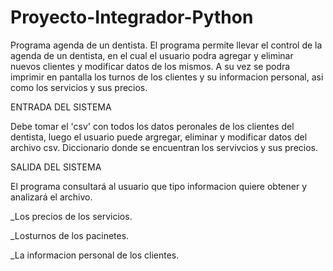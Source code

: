 # Proyecto-Integrador-Python
Programa agenda de un dentista.
El programa permite llevar el control de la agenda de un dentista, en el cual el usuario podra agregar y eliminar nuevos clientes y modificar datos de los mismos. 
A su vez se podra imprimir en pantalla los turnos de los clientes y su informacion personal, asi como los servicios y sus precios.

ENTRADA DEL SISTEMA 

Debe tomar el 'csv' con todos los datos peronales de los clientes del dentista, luego el usuario puede argregar, eliminar y modificar datos del archivo csv.
Diccionario donde se encuentran los servivcios y sus precios.

SALIDA DEL SISTEMA

El programa consultará al usuario que tipo informacion quiere obtener y analizará el archivo.

_Los precios de los servicios.

_Losturnos de los pacinetes.

_La informacion personal de los clientes.
